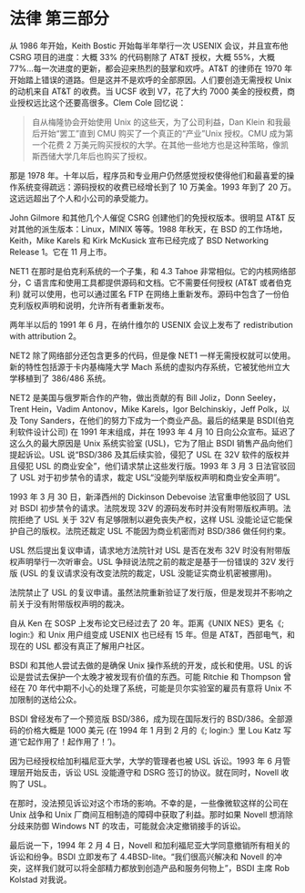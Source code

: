 # 法律 第三部分

从 1986 年开始，Keith Bostic 开始每半年举行一次 USENIX 会议，并且宣布他 CSRG 项目的进度：大概 33% 的代码剔除了 AT&T 授权，大概 55%，大概 77%...每一次进度的更新，都会迎来热烈的鼓掌和欢呼。AT&T 的律师在 1970 年开始踏上错误的道路。但是这并不是欢呼的全部原因。人们要创造无需授权 Unix 的动机来自 AT&T 的收费。当 UCSF 收到 V7，花了大约 7000 美金的授权费，商业授权远比这个还要高很多。Clem Cole 回忆说：

> 自从梅隆协会开始使用 Unix 的这些天，为了公司利益，Dan Klein 和我最后开始“罢工”直到 CMU 购买了一个真正的“产业”Unix 授权。CMU 成为第一个花费 2 万美元购买授权的大学。在其他一些地方也是这种策略，像凯斯西储大学几年后也购买了授权。

那是 1978 年。十年以后，程序员和专业用户仍然感觉授权使得他们和最喜爱的操作系统变得疏远：源码授权的收费已经增长到了 10 万美金。1993 年到了 20 万。这远远超出了个人和小公司的承受能力。

John Gilmore 和其他几个人催促 CSRG 创建他们的免授权版本。很明显 AT&T 反对其他的派生版本：Linux，MINIX 等等。1988 年秋天，在 BSD 的工作场地，Keith，Mike Karels 和 Kirk McKusick 宣布已经完成了 BSD Networking Release 1。它在 11 月上市。

NET1 在那时是伯克利系统的一个子集，和 4.3 Tahoe 非常相似。它的内核网络部分，C 语言库和使用工具都提供源码和文档。它不需要任何授权 (AT&T 或者伯克利) 就可以使用，也可以通过匿名 FTP 在网络上重新发布。源码中包含了一份伯克利版权声明和说明，允许所有者重新发布。

两年半以后的 1991 年 6 月，在纳什维尔的 USENIX 会议上发布了 redistribution with attribution 2。

NET2 除了网络部分还包含更多的代码，但是像 NET1 一样无需授权就可以使用。新的特性包括源于卡内基梅隆大学 Mach 系统的虚拟内存系统，它被犹他州立大学移植到了 386/486 系统。

NET2 是美国与俄罗斯合作的产物，做出贡献的有 Bill Joliz，Donn Seeley，Trent Hein，Vadim Antonov，Mike Karels，Igor Belchinskiy，Jeff Polk，以及 Tony Sanders，在他们的努力下成为一个商业产品。最后的结果是 BSDI(伯克利软件设计公司) 在 1991 年末组成，并在 1993 年 4 月 10 日向公众宣布。延迟了这么久的最大原因是 Unix 系统实验室 (USL)，它为了阻止 BSDI 销售产品向他们提起诉讼。USL 说“BSD/386 及其后续实验，侵犯了 USL 在 32V 软件的版权并且侵犯 USL 的商业安全”，他们请求禁止这些发行版。1993 年 3 月 3 日法官驳回了 USL 对于初步禁令的请求，裁定 USL“没能列举版权声明和商业安全声明”。

1993 年 3 月 30 日，新泽西州的 Dickinson Debevoise 法官重申他驳回了 USL 对 BSDI 初步禁令的请求。法院发现 32V 的源码发布时并没有附带版权声明。法院拒绝了 USL 关于 32V 有足够限制以避免丧失产权，这样 USL 没能论证它能保护自己的版权。法院还裁定 USL 不能因为商业机密而对 BSD/386 做任何约束。

USL 然后提出复议申请，请求地方法院针对 USL 是否在发布 32V 时没有附带版权声明举行一次听审会。USL 争辩说法院之前的裁定是基于一份错误的 32V 发行版 (USL 的复议请求没有改变法院的裁定，USL 没能证实商业机密被挪用)。

法院禁止了 USL 的复议申请。虽然法院重新验证了发行版，但是发现并不影响之前关于没有附带版权声明的裁决。

自从 Ken 在 SOSP 上发布论文已经过去了 20 年。距离《UNIX NES》更名《; login:》和 Unix 用户组变成 USENIX 也已经有 15 年。但是 AT&T，西部电气，和现在的 USL 都没有真正了解用户社区。

BSDI 和其他人尝试去做的是确保 Unix 操作系统的开发，成长和使用。USL 的诉讼是尝试去保护一个太晚才被发现有价值的东西。可能 Ritchie 和 Thompson 曾经在 70 年代中期不小心的处理了系统，可能是贝尔实验室的雇员有意将 Unix 不加限制的送给公众。

BSDI 曾经发布了一个预览版 BSD/386，成为现在国际发行的 BSD/386。全部源码的价格大概是 1000 美元 (在 1994 年 1 月到 2 月的《; login:》里 Lou Katz 写道‘它起作用了！起作用了！’)。

因为已经授权给加利福尼亚大学，大学的管理者也被 USL 诉讼。1993 年 6 月管理层开始反击，诉讼 USL 没能遵守和 DSRG 签订的协议。就在同时，Novell 收购了 USL。

在那时，没法预见诉讼对这个市场的影响。不幸的是，一些像微软这样的公司在 Unix 战争和 Unix 厂商间互相制造的障碍中获取了利益。那时如果 Novell 想消除分歧来防御 Windows NT 的攻击，可能就会决定撤销接手的诉讼。

最后说一下，1994 年 2 月 4 日，Novell 和加利福尼亚大学同意撤销所有相关的诉讼和纷争。BSDI 立即发布了 4.4BSD-lite。“我们很高兴解决和 Novell 的冲突，这样我们就可以将全部精力都放到创造产品和服务何物上”，BSDI 主席 Rob Kolstad 对我说。
